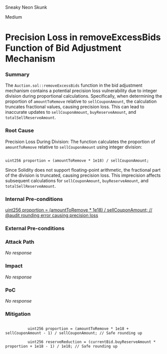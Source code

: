Sneaky Neon Skunk

Medium

# Precision Loss in removeExcessBids Function of Bid Adjustment Mechanism

### Summary

The `Auction.sol::removeExcessBids` function in the bid adjustment mechanism contains a potential precision loss vulnerability due to integer division during proportional calculations. Specifically, when determining the proportion of `amountToRemove` relative to `sellCouponAmount`, the calculation truncates fractional values, causing precision loss. This can lead to inaccurate updates to `sellCouponAmount`, `buyReserveAmount`, and `totalSellReserveAmount`.

### Root Cause

Precision Loss During Division:
The function calculates the proportion of `amountToRemove` relative to `sellCouponAmount` using integer division:

```solidity

uint256 proportion = (amountToRemove * 1e18) / sellCouponAmount;

```
Since Solidity does not support floating-point arithmetic, the fractional part of the division is truncated, causing precision loss. This imprecision affects subsequent calculations for `sellCouponAmount`, `buyReserveAmount`, and `totalSellReserveAmount`.

### Internal Pre-conditions

[uint256 proportion = (amountToRemove * 1e18) / sellCouponAmount;  // @audit rounding error causing precision loss](https://github.com/sherlock-audit/2024-12-plaza-finance/blob/main/plaza-evm/src/Auction.sol#L277-L278)

### External Pre-conditions


### Attack Path

_No response_

### Impact

_No response_

### PoC

_No response_

### Mitigation

```solidity

          uint256 proportion = (amountToRemove * 1e18 + sellCouponAmount - 1) / sellCouponAmount; // Safe rounding up

          uint256 reserveReduction = (currentBid.buyReserveAmount * proportion + 1e18 - 1) / 1e18; // Safe rounding up

```
